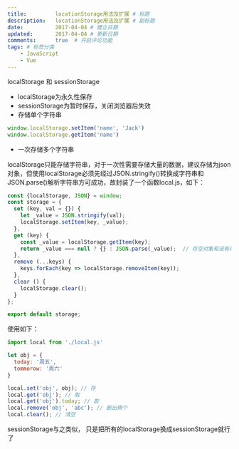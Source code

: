 ```yaml
---
title:         locationStorage用法及扩展 # 标题
description:   locationStorage用法及扩展 # 副标题
date:          2017-04-04 # 建立日期
updated:       2017-04-04 # 更新日期
comments:      true  # 开启评论功能
tags: # 标签分类
    - JavaScript
    - Vue
---
```



localStorage 和 sessionStorage

* localStorage为永久性保存
* sessionStorage为暂时保存，关闭浏览器后失效
* 存储单个字符串

```js
window.localStorage.setItem('name', 'Jack')
window.localStorage.getItem('name')
```

* 一次存储多个字符串

localStorage只能存储字符串，对于一次性需要存储大量的数据，建议存储为json对象，但使用localStorage必须先经过JSON.stringify()转换成字符串和JSON.parse()解析字符串方可成功，故封装了一个函数local.js，如下：

```js
const {localStorage, JSON} = window;
const storage = {
  set (key, val = {}) {
    let _value = JSON.stringify(val);
    localStorage.setItem(key, _value);
  },
  get (key) {
    const _value = localStorage.getItem(key);
    return _value === null ? {} : JSON.parse(_value);  // 存空对象和没有存都返回空对象
  },
  remove (...keys) {
    keys.forEach(key => localStorage.removeItem(key));
  },
  clear () {
    localStorage.clear();
  }
};

export default storage;
```

使用如下：

```js
import local from './local.js'

let obj = {  
  today: '周五',
  tommorow: '周六'
}

local.set('obj', obj); // 存
local.get('obj'); // 取
local.get('obj').today; // 取
local.remove('obj', 'abc'); // 删出俩个
local.clear(); // 清空
```

sessionStorage与之类似， 只是把所有的localStorage换成sessionStorage就行了
